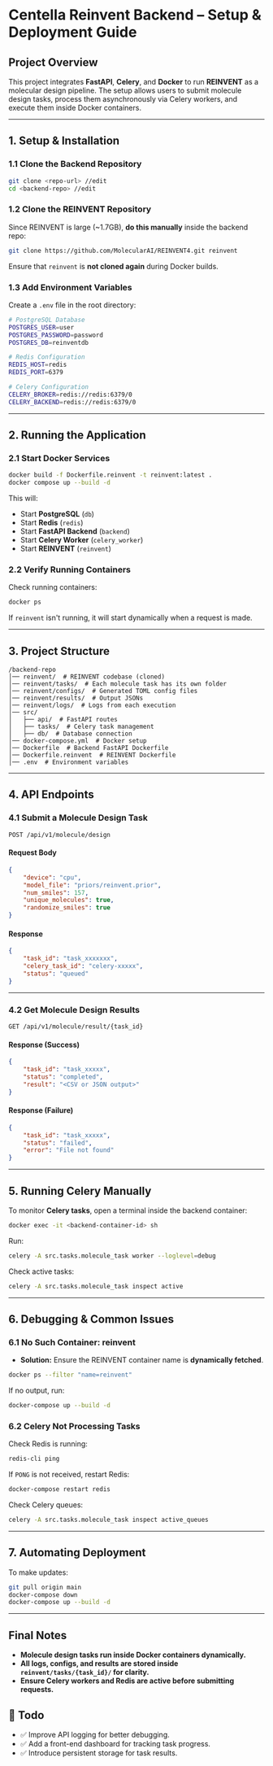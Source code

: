 # **Centella Reinvent Backend – Setup & Deployment Guide**

## **Project Overview**
This project integrates **FastAPI**, **Celery**, and **Docker** to run **REINVENT** as a molecular design pipeline. The setup allows users to submit molecule design tasks, process them asynchronously via Celery workers, and execute them inside Docker containers.

---

## **1. Setup & Installation**
### **1.1 Clone the Backend Repository**
```sh
git clone <repo-url> //edit
cd <backend-repo> //edit
```

### **1.2 Clone the REINVENT Repository**
Since REINVENT is large (~1.7GB), **do this manually** inside the backend repo:
```sh
git clone https://github.com/MolecularAI/REINVENT4.git reinvent
```
Ensure that `reinvent` is **not cloned again** during Docker builds.

### **1.3 Add Environment Variables**
Create a `.env` file in the root directory:
```sh
# PostgreSQL Database
POSTGRES_USER=user
POSTGRES_PASSWORD=password
POSTGRES_DB=reinventdb

# Redis Configuration
REDIS_HOST=redis
REDIS_PORT=6379

# Celery Configuration
CELERY_BROKER=redis://redis:6379/0
CELERY_BACKEND=redis://redis:6379/0
```

---

## **2. Running the Application**
### **2.1 Start Docker Services**
```sh
docker build -f Dockerfile.reinvent -t reinvent:latest .
docker compose up --build -d
```
This will:
- Start **PostgreSQL** (`db`)
- Start **Redis** (`redis`)
- Start **FastAPI Backend** (`backend`)
- Start **Celery Worker** (`celery_worker`)
- Start **REINVENT** (`reinvent`)

### **2.2 Verify Running Containers**
Check running containers:
```sh
docker ps
```
If `reinvent` isn't running, it will start dynamically when a request is made.

---

## **3. Project Structure**
```
/backend-repo
│── reinvent/  # REINVENT codebase (cloned)
│── reinvent/tasks/  # Each molecule task has its own folder
│── reinvent/configs/  # Generated TOML config files
│── reinvent/results/  # Output JSONs
│── reinvent/logs/  # Logs from each execution
│── src/
│   ├── api/  # FastAPI routes
│   ├── tasks/  # Celery task management
│   ├── db/  # Database connection
│── docker-compose.yml  # Docker setup
│── Dockerfile  # Backend FastAPI Dockerfile
│── Dockerfile.reinvent  # REINVENT Dockerfile
│── .env  # Environment variables
```

---

## **4. API Endpoints**
### **4.1 Submit a Molecule Design Task**
```http
POST /api/v1/molecule/design
```
#### **Request Body**
```json
{
    "device": "cpu",
    "model_file": "priors/reinvent.prior",
    "num_smiles": 157,
    "unique_molecules": true,
    "randomize_smiles": true
}
```
#### **Response**
```json
{
    "task_id": "task_xxxxxxx",
    "celery_task_id": "celery-xxxxx",
    "status": "queued"
}
```

---

### **4.2 Get Molecule Design Results**
```http
GET /api/v1/molecule/result/{task_id}
```
#### **Response (Success)**
```json
{
    "task_id": "task_xxxxx",
    "status": "completed",
    "result": "<CSV or JSON output>"
}
```
#### **Response (Failure)**
```json
{
    "task_id": "task_xxxxx",
    "status": "failed",
    "error": "File not found"
}
```

---

## **5. Running Celery Manually**
To monitor **Celery tasks**, open a terminal inside the backend container:
```sh
docker exec -it <backend-container-id> sh
```
Run:
```sh
celery -A src.tasks.molecule_task worker --loglevel=debug
```

Check active tasks:
```sh
celery -A src.tasks.molecule_task inspect active
```

---

## **6. Debugging & Common Issues**
### **6.1 No Such Container: reinvent**
- **Solution:** Ensure the REINVENT container name is **dynamically fetched**.
```sh
docker ps --filter "name=reinvent"
```
If no output, run:
```sh
docker-compose up --build -d
```

### **6.2 Celery Not Processing Tasks**
Check Redis is running:
```sh
redis-cli ping
```
If `PONG` is not received, restart Redis:
```sh
docker-compose restart redis
```

Check Celery queues:
```sh
celery -A src.tasks.molecule_task inspect active_queues
```

---

## **7. Automating Deployment**
To make updates:
```sh
git pull origin main
docker-compose down
docker-compose up --build -d
```

---

## **Final Notes**
- **Molecule design tasks run inside Docker containers dynamically.**
- **All logs, configs, and results are stored inside `reinvent/tasks/{task_id}/` for clarity.**
- **Ensure Celery workers and Redis are active before submitting requests.**


## **📌 Todo**
- ✅ Improve API logging for better debugging.
- ✅ Add a front-end dashboard for tracking task progress.
- ✅ Introduce persistent storage for task results.

